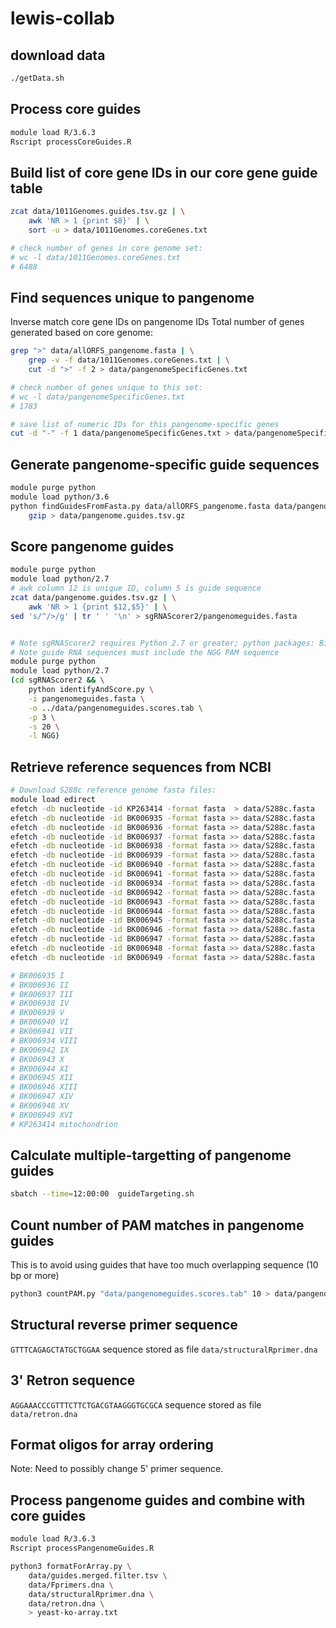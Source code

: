 # lewis-collab

## download data
```bash
./getData.sh
```

## Process core guides
```bash
module load R/3.6.3
Rscript processCoreGuides.R
```

## Build list of core gene IDs in our core gene guide table
```bash
zcat data/1011Genomes.guides.tsv.gz | \
    awk 'NR > 1 {print $8}' | \
    sort -u > data/1011Genomes.coreGenes.txt

# check number of genes in core genome set:
# wc -l data/1011Genomes.coreGenes.txt
# 6488
```

## Find sequences unique to pangenome
Inverse match core gene IDs on pangenome IDs
Total number of genes generated based on core genome:
```bash
grep ">" data/allORFS_pangenome.fasta | \
    grep -v -f data/1011Genomes.coreGenes.txt | \
    cut -d ">" -f 2 > data/pangenomeSpecificGenes.txt

# check number of genes unique to this set:
# wc -l data/pangenomeSpecificGenes.txt
# 1783

# save list of numeric IDs for this pangenome-specific genes
cut -d "-" -f 1 data/pangenomeSpecificGenes.txt > data/pangenomeSpecificIDs.txt
```

## Generate pangenome-specific guide sequences
```bash
module purge python
module load python/3.6
python findGuidesFromFasta.py data/allORFS_pangenome.fasta data/pangenomeSpecificIDs.txt | \
    gzip > data/pangenome.guides.tsv.gz
```

## Score pangenome guides
```bash
module purge python
module load python/2.7
# awk column 12 is unique ID, column 5 is guide sequence
zcat data/pangenome.guides.tsv.gz | \
    awk 'NR > 1 {print $12,$5}' | \
sed 's/^/>/g' | tr ' ' '\n' > sgRNAScorer2/pangenomeguides.fasta


# Note sgRNAScorer2 requires Python 2.7 or greater; python packages: BioPython and and scikit-learn
# Note guide RNA sequences must include the NGG PAM sequence
module purge python
module load python/2.7
(cd sgRNAScorer2 && \
    python identifyAndScore.py \
    -i pangenomeguides.fasta \
    -o ../data/pangenomeguides.scores.tab \
    -p 3 \
    -s 20 \
    -l NGG)
```

## Retrieve reference sequences from NCBI
```bash
# Download S288c reference genome fasta files:
module load edirect
efetch -db nucleotide -id KP263414 -format fasta  > data/S288c.fasta
efetch -db nucleotide -id BK006935 -format fasta >> data/S288c.fasta 
efetch -db nucleotide -id BK006936 -format fasta >> data/S288c.fasta 
efetch -db nucleotide -id BK006937 -format fasta >> data/S288c.fasta 
efetch -db nucleotide -id BK006938 -format fasta >> data/S288c.fasta 
efetch -db nucleotide -id BK006939 -format fasta >> data/S288c.fasta 
efetch -db nucleotide -id BK006940 -format fasta >> data/S288c.fasta 
efetch -db nucleotide -id BK006941 -format fasta >> data/S288c.fasta 
efetch -db nucleotide -id BK006934 -format fasta >> data/S288c.fasta 
efetch -db nucleotide -id BK006942 -format fasta >> data/S288c.fasta 
efetch -db nucleotide -id BK006943 -format fasta >> data/S288c.fasta 
efetch -db nucleotide -id BK006944 -format fasta >> data/S288c.fasta 
efetch -db nucleotide -id BK006945 -format fasta >> data/S288c.fasta 
efetch -db nucleotide -id BK006946 -format fasta >> data/S288c.fasta 
efetch -db nucleotide -id BK006947 -format fasta >> data/S288c.fasta 
efetch -db nucleotide -id BK006948 -format fasta >> data/S288c.fasta 
efetch -db nucleotide -id BK006949 -format fasta >> data/S288c.fasta 

# BK006935 I
# BK006936 II
# BK006937 III
# BK006938 IV
# BK006939 V
# BK006940 VI
# BK006941 VII
# BK006934 VIII
# BK006942 IX
# BK006943 X
# BK006944 XI
# BK006945 XII
# BK006946 XIII
# BK006947 XIV
# BK006948 XV
# BK006949 XVI
# KP263414 mitochondrion
```

## Calculate multiple-targetting of pangenome guides
```bash
sbatch --time=12:00:00	guideTargeting.sh
```

## Count number of PAM matches in pangenome guides
This is to avoid using guides that have too much overlapping sequence (10 bp or more)
```bash
python3 countPAM.py "data/pangenomeguides.scores.tab" 10 > data/pangenomeguides.scores.pam.tsv
```

## Structural reverse primer sequence
`GTTTCAGAGCTATGCTGGAA` sequence stored as file `data/structuralRprimer.dna`

## 3' Retron sequence
`AGGAAACCCGTTTCTTCTGACGTAAGGGTGCGCA` sequence stored as file `data/retron.dna`

## Format oligos for array ordering
Note: Need to possibly change 5' primer sequence.

## Process pangenome guides and combine with core guides

```bash
module load R/3.6.3
Rscript processPangenomeGuides.R
```



```bash
python3 formatForArray.py \
    data/guides.merged.filter.tsv \
    data/Fprimers.dna \
    data/structuralRprimer.dna \
    data/retron.dna \
    > yeast-ko-array.txt
```
